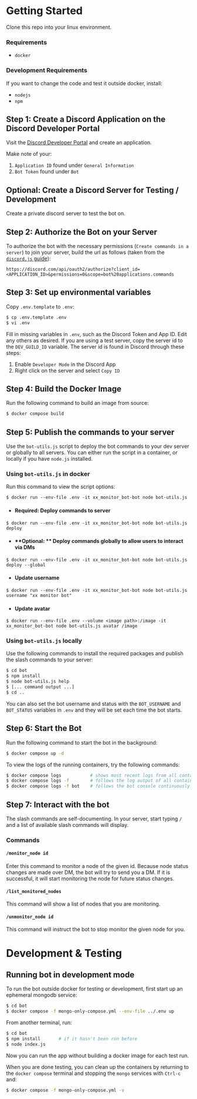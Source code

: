 # Getting Started

Clone this repo into your linux environment. 

### Requirements

* `docker`

### Development Requirements

If you want to change the code and test it outside docker, install:

* `nodejs`
* `npm`

## Step 1: Create a Discord Application on the Discord Developer Portal

Visit the [Discord Developer Portal](https://discord.com/developers/applications) and create an application. 

Make note of your:

1. `Application ID` found under `General Information`
2. `Bot Token` found under `Bot`

## Optional: Create a Discord Server for Testing / Development

Create a private discord server to test the bot on.

## Step 2: Authorize the Bot on your Server

To authorize the bot with the necessary permissions (`Create commands in a server`) to join your server, build the url as follows (taken from the [`discord.js` guide](https://discordjs.guide/preparations/adding-your-bot-to-servers.html)):

```
https://discord.com/api/oauth2/authorize?client_id=<APPLICATION_ID>&permissions=0&scope=bot%20applications.commands
```

## Step 3: Set up environmental variables

Copy `.env.template` to `.env`:

```bash
$ cp .env.template .env
$ vi .env
```

Fill in missing variables in `.env`, such as the Discord Token and App ID. Edit any others as desired. If you are using a test server, copy the server id to the `DEV_GUILD_ID` variable. The server id is found in Discord through these steps:

1. Enable `Developer Mode` in the Discord App
2. Right click on the server and select `Copy ID`

## Step 4: Build the Docker Image

Run the following command to build an image from source:

```bash
$ docker compose build
```

## Step 5: Publish the commands to your server

Use the `bot-utils.js` script to deploy the bot commands to your dev server or globally to all servers. You can either run the script in a container, or locally if you have `node.js` installed. 

### Using `bot-utils.js` in docker

Run this command to view the script options:

```
$ docker run --env-file .env -it xx_monitor_bot-bot node bot-utils.js
```

* #### **Required:** Deploy commands to server
```
$ docker run --env-file .env -it xx_monitor_bot-bot node bot-utils.js deploy
```

* #### **Optional: ** Deploy commands globally to allow users to interact via DMs

```
$ docker run --env-file .env -it xx_monitor_bot-bot node bot-utils.js deploy --global
```

* #### Update username
```
$ docker run --env-file .env -it xx_monitor_bot-bot node bot-utils.js username "xx monitor bot"
```

* #### Update avatar
```
$ docker run --env-file .env --volume <image path>:/image -it xx_monitor_bot-bot node bot-utils.js avatar /image
```

### Using `bot-utils.js` locally

Use the following commands to install the required packages and publish the slash commands to your server:

```bash
$ cd bot
$ npm install
$ node bot-utils.js help
$ [... command output ...]
$ cd ..
```

You can also set the bot username and status with the `BOT_USERNAME` and `BOT_STATUS` variables in `.env` and they will be set each time the bot starts.


## Step 6: Start the Bot

Run the following command to start the bot in the background:

```bash
$ docker compose up -d
```

To view the logs of the running containers, try the following commands:

```bash
$ docker compose logs           # shows most recent logs from all containers
$ docker compose logs -f        # follows the log output of all containers continuously
$ docker compose logs -f bot    # follows the bot console continuously
```

## Step 7: Interact with the bot

The slash commands are self-documenting. In your server, start typing `/` and a list of available slash commands will display.

### Commands

#### `/monitor_node id`

Enter this command to monitor a node of the given id. Because node status changes are made over DM, the bot will try to send you a DM. If it is successful, it will start monitoring the node for future status changes.

#### `/list_monitored_nodes`

This command will show a list of nodes that you are monitoring.

#### `/unmonitor_node id`

This command will instruct the bot to stop monitor the given node for you.

# Development & Testing

## Running bot in development mode

To run the bot outside docker for testing or development, first start up an ephemeral mongodb service:

```bash
$ cd bot
$ docker compose -f mongo-only-compose.yml --env-file ../.env up
```

From another terminal, run:

```bash
$ cd bot
$ npm install       # if it hasn't been run before
$ node index.js
```

Now you can run the app without building a docker image for each test run.
 
When you are done testing, you can clean up the containers by returning to the `docker compose` terminal and stopping the `mongo` services with `Ctrl-c` and:

```bash
$ docker compose -f mongo-only-compose.yml -v
```